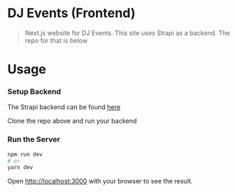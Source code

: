 # DJ Events (Frontend)

> Next.js website for DJ Events. This site uses Strapi as a backend. The repo for that is below

# Usage

### Setup Backend

The Strapi backend can be found [here](https://github.com/bradtraversy/dj-events-backend)

Clone the repo above and run your backend

### Run the Server

```bash
npm run dev
# or
yarn dev
```

Open [http://localhost:3000](http://localhost:3000) with your browser to see the result.
